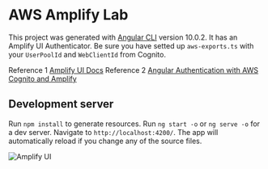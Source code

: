 # AWS Amplify Lab

This project was generated with [Angular CLI](https://github.com/angular/angular-cli) version 10.0.2. 
It has an Amplify UI Authenticator. Be sure you have setted up `aws-exports.ts` with your `UserPoolId` and `WebClientId` from Cognito.

Reference 1 [Amplify UI Docs](https://docs.amplify.aws/ui/auth/authenticator/q/framework/angular)
Reference 2 [Angular Authentication with AWS Cognito and Amplify](https://morioh.com/p/976e9bd74c37)

## Development server
Run `npm install` to generate resources.
Run `ng start -o` or `ng serve -o` for a dev server. Navigate to `http://localhost:4200/`. The app will automatically reload if you change any of the source files.

![Amplify UI](https://cdn-ssl-devio-img.classmethod.jp/wp-content/uploads/2020/04/How-to-Embed-Amplify-Framework-UI-Component_003.png)


